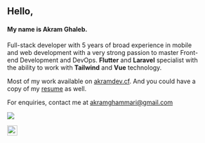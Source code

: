 <br>
<div style="padding-left:30px; padding-right:30px;">
<h2 >Hello,</h2>
<h4 >My name is Akram Ghaleb.</h4>

<p>Full-stack developer with 5 years of broad experience in mobile and web development with a very strong passion to master Front-end Development and DevOps. <b>Flutter</b> and <b>Laravel</b> specialist with the ability to work with <b>Tailwind</b> and <b>Vue</b> technology.
</p>

<p>Most of my work available on <a href="http://akramdev.cf/" target="_blank">akramdev.cf</a>. And you could have a copy of my <a href="http://akramdev.cf/image/about/1724679982324610.pdf" target="_blank" download="akram_cv.pdf" data-aos="zoom-in" data-aos-anchor="data-aos-anchor" class="btn btn-default mr-3">resume</a> as well.
</p>
<p>For enquiries, contact me at <a href="mailto:akramghammari@gmail.com">akramghammari@gmail.com</a></p>

<a href="http://akramdev.cf/image/about/1724679982324610.pdf" target="_blank" download="akram_cv.pdf" data-aos="zoom-in" data-aos-anchor="data-aos-anchor" class="btn btn-default mr-3"><img src="https://img.shields.io/badge/Download-CV-blue"></a>

<div style="display: flex;">
<img height='23'  src="https://camo.githubusercontent.com/44f28101d7497ced91d960ce483606ecb09d757dddf3f857a71f615a6703a007/687474703a2f2f657374727579662d6769746875622e617a75726577656273697465732e6e65742f6170692f56697369746f724869743f757365723d6d756174682d7965267265706f3d6d756174682d7965" />
<a align='center' href="https://wakatime.com/@caa98403-bf58-4655-a14f-0e8425d6225b"></a>
</div>

</div>

